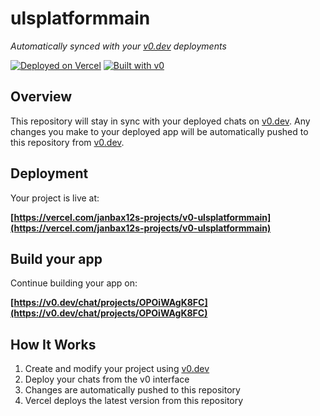 # ulsplatformmain

*Automatically synced with your [v0.dev](https://v0.dev) deployments*

[![Deployed on Vercel](https://img.shields.io/badge/Deployed%20on-Vercel-black?style=for-the-badge&logo=vercel)](https://vercel.com/janbax12s-projects/v0-ulsplatformmain)
[![Built with v0](https://img.shields.io/badge/Built%20with-v0.dev-black?style=for-the-badge)](https://v0.dev/chat/projects/OPOiWAgK8FC)

## Overview

This repository will stay in sync with your deployed chats on [v0.dev](https://v0.dev).
Any changes you make to your deployed app will be automatically pushed to this repository from [v0.dev](https://v0.dev).

## Deployment

Your project is live at:

**[https://vercel.com/janbax12s-projects/v0-ulsplatformmain](https://vercel.com/janbax12s-projects/v0-ulsplatformmain)**

## Build your app

Continue building your app on:

**[https://v0.dev/chat/projects/OPOiWAgK8FC](https://v0.dev/chat/projects/OPOiWAgK8FC)**

## How It Works

1. Create and modify your project using [v0.dev](https://v0.dev)
2. Deploy your chats from the v0 interface
3. Changes are automatically pushed to this repository
4. Vercel deploys the latest version from this repository